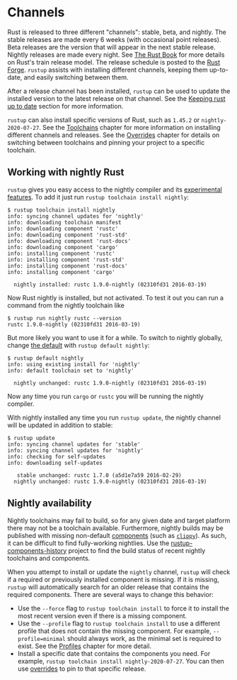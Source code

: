 # Channels

Rust is released to three different "channels": stable, beta, and nightly. The
stable releases are made every 6 weeks (with occasional point releases). Beta
releases are the version that will appear in the next stable release. Nightly
releases are made every night. See [The Rust Book][channels] for more details
on Rust's train release model. The release schedule is posted to the [Rust
Forge]. `rustup` assists with installing different channels, keeping them
up-to-date, and easily switching between them.

After a release channel has been installed, `rustup` can be used to update the
installed version to the latest release on that channel. See the [Keeping rust
up to date] section for more information.

`rustup` can also install specific versions of Rust, such as `1.45.2` or
`nightly-2020-07-27`. See the [Toolchains] chapter for more information on
installing different channels and releases. See the [Overrides] chapter for
details on switching between toolchains and pinning your project to a specific
toolchain.

[channels]: https://doc.rust-lang.org/book/appendix-07-nightly-rust.html
[Keeping rust up to date]: ../basics.md#keeping-rust-up-to-date
[rust forge]: https://forge.rust-lang.org/
[toolchains]: toolchains.md

## Working with nightly Rust

`rustup` gives you easy access to the nightly compiler and its [experimental
features]. To add it just run `rustup toolchain install nightly`:

[experimental features]: https://doc.rust-lang.org/unstable-book/

```console
$ rustup toolchain install nightly
info: syncing channel updates for 'nightly'
info: downloading toolchain manifest
info: downloading component 'rustc'
info: downloading component 'rust-std'
info: downloading component 'rust-docs'
info: downloading component 'cargo'
info: installing component 'rustc'
info: installing component 'rust-std'
info: installing component 'rust-docs'
info: installing component 'cargo'

  nightly installed: rustc 1.9.0-nightly (02310fd31 2016-03-19)

```

Now Rust nightly is installed, but not activated. To test it out you can run a
command from the nightly toolchain like

```console
$ rustup run nightly rustc --version
rustc 1.9.0-nightly (02310fd31 2016-03-19)
```

But more likely you want to use it for a while. To switch to nightly globally,
change [the default] with `rustup default nightly`:

```console
$ rustup default nightly
info: using existing install for 'nightly'
info: default toolchain set to 'nightly'

  nightly unchanged: rustc 1.9.0-nightly (02310fd31 2016-03-19)

```

Now any time you run `cargo` or `rustc` you will be running the nightly
compiler.

With nightly installed any time you run `rustup update`, the nightly channel
will be updated in addition to stable:

```console
$ rustup update
info: syncing channel updates for 'stable'
info: syncing channel updates for 'nightly'
info: checking for self-updates
info: downloading self-updates

   stable unchanged: rustc 1.7.0 (a5d1e7a59 2016-02-29)
  nightly unchanged: rustc 1.9.0-nightly (02310fd31 2016-03-19)

```

[the default]: ../overrides.md#default-toolchain

## Nightly availability

Nightly toolchains may fail to build, so for any given date and target
platform there may not be a toolchain available. Furthermore, nightly builds
may be published with missing non-default [components] (such as [`clippy`]).
As such, it can be difficult to find fully-working nightlies. Use the
[rustup-components-history][rch] project to find the build status of recent
nightly toolchains and components.

When you attempt to install or update the `nightly` channel, `rustup` will
check if a required or previously installed component is missing. If it is
missing, `rustup` will automatically search for an older release that contains
the required components. There are several ways to change this behavior:

* Use the `--force` flag to `rustup toolchain install` to force it to install
  the most recent version even if there is a missing component.
* Use the `--profile` flag to `rustup toolchain install` to use a different
  profile that does not contain the missing component. For example,
  `--profile=minimal` should always work, as the minimal set is required to
  exist. See the [Profiles] chapter for more detail.
* Install a specific date that contains the components you need. For example,
  `rustup toolchain install nightly-2020-07-27`. You can then use [overrides]
  to pin to that specific release.

[`clippy`]: https://github.com/rust-lang/rust-clippy
[rch]: https://rust-lang.github.io/rustup-components-history/
[components]: components.md
[profiles]: profiles.md
[overrides]: ../overrides.md

